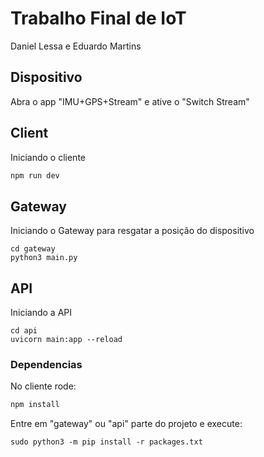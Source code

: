 # Trabalho Final de IoT
Daniel Lessa e Eduardo Martins

## Dispositivo 
Abra o app "IMU+GPS+Stream" e ative o "Switch Stream" 

## Client
Iniciando o cliente

```bash
npm run dev
```

## Gateway
Iniciando o Gateway para resgatar a posição do dispositivo

```shell
cd gateway
python3 main.py
```

## API
Iniciando a API

```shell
cd api
uvicorn main:app --reload
```

### Dependencias

No cliente rode:

```bash
npm install
```

Entre em "gateway" ou "api" parte do projeto e execute:

```shell
sudo python3 -m pip install -r packages.txt
```